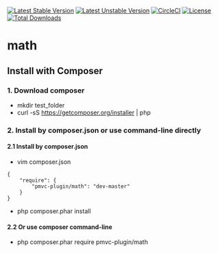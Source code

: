 [![Latest Stable Version](https://poser.pugx.org/pmvc-plugin/math/v/stable)](https://packagist.org/packages/pmvc-plugin/math) 
[![Latest Unstable Version](https://poser.pugx.org/pmvc-plugin/math/v/unstable)](https://packagist.org/packages/pmvc-plugin/math) 
[![CircleCI](https://circleci.com/gh/pmvc-plugin/math/tree/master.svg?style=svg)](https://circleci.com/gh/pmvc-plugin/math/tree/master)
[![License](https://poser.pugx.org/pmvc-plugin/math/license)](https://packagist.org/packages/pmvc-plugin/math)
[![Total Downloads](https://poser.pugx.org/pmvc-plugin/math/downloads)](https://packagist.org/packages/pmvc-plugin/math) 

math
===============

## Install with Composer
### 1. Download composer
   * mkdir test_folder
   * curl -sS https://getcomposer.org/installer | php

### 2. Install by composer.json or use command-line directly
#### 2.1 Install by composer.json
   * vim composer.json
```
{
    "require": {
        "pmvc-plugin/math": "dev-master"
    }
}
```
   * php composer.phar install

#### 2.2 Or use composer command-line
   * php composer.phar require pmvc-plugin/math

